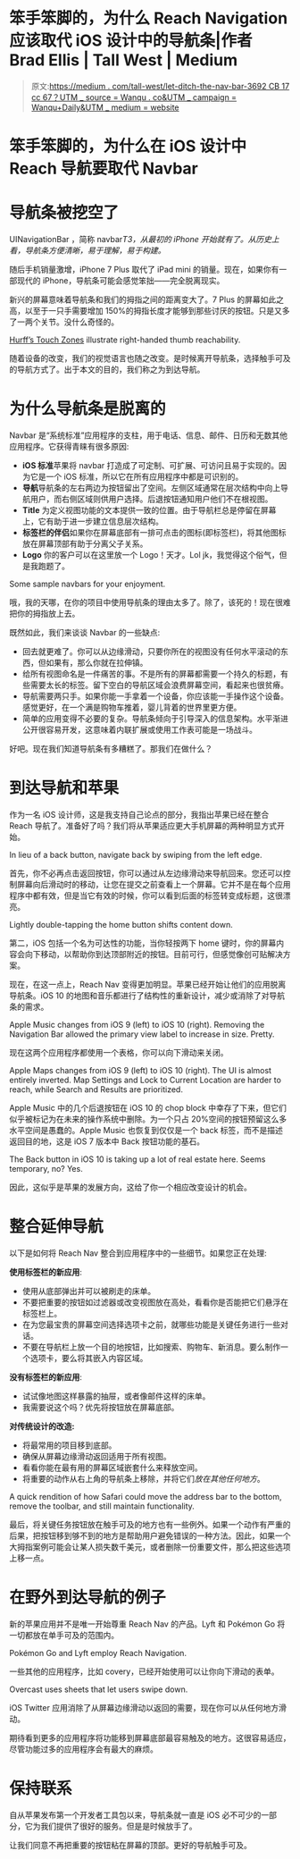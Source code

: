 # 笨手笨脚的，为什么 Reach Navigation 应该取代 iOS 设计中的导航条|作者 Brad Ellis | Tall West | Medium

> 原文:[https://medium . com/tall-west/let-ditch-the-nav-bar-3692 CB 17 cc 67？UTM _ source = Wanqu . co&UTM _ campaign = Wanqu+Daily&UTM _ medium = website](https://medium.com/tall-west/lets-ditch-the-nav-bar-3692cb17cc67?utm_source=wanqu.co&utm_campaign=Wanqu+Daily&utm_medium=website)

# 笨手笨脚的，为什么在 iOS 设计中 Reach 导航要取代 Navbar



# 导航条被挖空了

UINavigationBar ，简称 navbar*T3，从最初的 iPhone 开始就有了。从历史上看，导航条方便清晰，易于理解，易于构建。*

随后手机销量激增，iPhone 7 Plus 取代了 iPad mini 的销量。现在，如果你有一部现代的 iPhone，导航条可能会感觉笨拙——完全脱离现实。

新兴的屏幕意味着导航条和我们的拇指之间的距离变大了。7 Plus 的屏幕如此之高，以至于一只手需要增加 150%的拇指长度才能够到那些讨厌的按钮。只是又多了一两个关节。没什么奇怪的。



[Hurff’s Touch Zones](http://scotthurff.com/posts/how-to-design-for-thumbs-in-the-era-of-huge-screens) illustrate right-handed thumb reachability.



随着设备的改变，我们的视觉语言也随之改变。是时候离开导航条，选择触手可及的导航方式了。出于本文的目的，我们称之为到达导航。

# 为什么导航条是脱离的

Navbar 是“系统标准”应用程序的支柱，用于电话、信息、邮件、日历和无数其他应用程序。它获得青睐有很多原因:

*   **iOS 标准**苹果将 navbar 打造成了可定制、可扩展、可访问且易于实现的。因为它是一个 iOS 标准，所以它在所有应用程序中都是可识别的。
*   **导航**导航条的左右两边为按钮留出了空间。左侧区域通常在层次结构中向上导航用户，而右侧区域则供用户选择。后退按钮通知用户他们不在根视图。
*   **Title** 为定义视图功能的文本提供一致的位置。由于导航栏总是停留在屏幕上，它有助于进一步建立信息层次结构。
*   **标签栏的伴侣**如果你在屏幕底部有一排可点击的图标(即标签栏)，将其他图标放在屏幕顶部有助于分离父子关系。
*   **Logo** 你的客户可以在这里放一个 Logo！天才。Lol jk，我觉得这个俗气，但是我跑题了。



Some sample navbars for your enjoyment.



哦，我的天哪，在你的项目中使用导航条的理由太多了。除了，该死的！现在很难把你的拇指放上去。

既然如此，我们来谈谈 Navbar 的一些缺点:

*   回去就更难了。你可以从边缘滑动，只要你所在的视图没有任何水平滚动的东西，但如果有，那么你就在拉伸镇。
*   给所有视图命名是一件痛苦的事。不是所有的屏幕都需要一个持久的标题，有些需要太长的标签。留下空白的导航区域会浪费屏幕空间，看起来也很贫瘠。
*   导航需要两只手。如果你能一手拿着一个设备，你应该能一手操作这个设备。感觉更好，在一个满是购物车推着，婴儿背着的世界里更方便。
*   简单的应用变得不必要的复杂。导航条倾向于引导深入的信息架构。水平渐进公开很容易开发，这意味着内联扩展或使用工作表可能是一场战斗。

好吧。现在我们知道导航条有多糟糕了。那我们在做什么？

# 到达导航和苹果

作为一名 iOS 设计师，这是我支持自己论点的部分，我指出苹果已经在整合 Reach 导航了。准备好了吗？我们将从苹果适应更大手机屏幕的两种明显方式开始。



In lieu of a back button, navigate back by swiping from the left edge.



首先，你不必再点击返回按钮，你可以通过从左边缘滑动来导航回来。您还可以控制屏幕向后滑动时的移动，让您在提交之前查看上一个屏幕。它并不是在每个应用程序中都有效，但是当它有效的时候，你可以看到后面的标签转变成标题，这很漂亮。



Lightly double-tapping the home button shifts content down.



第二，iOS 包括一个名为可达性的功能，当你轻按两下 home 键时，你的屏幕内容会向下移动，以帮助你到达顶部附近的按钮。目前可行，但感觉像创可贴解决方案。

现在，在这一点上，Reach Nav 变得更加明显。苹果已经开始让他们的应用脱离导航条。iOS 10 的地图和音乐都进行了结构性的重新设计，减少或消除了对导航条的需求。



Apple Music changes from iOS 9 (left) to iOS 10 (right). Removing the Navigation Bar allowed the primary view label to increase in size. Pretty.



现在这两个应用程序都使用一个表格，你可以向下滑动来关闭。



Apple Maps changes from iOS 9 (left) to iOS 10 (right). The UI is almost entirely inverted. Map Settings and Lock to Current Location are harder to reach, while Search and Results are prioritized.



Apple Music 中的几个后退按钮在 iOS 10 的 chop block 中幸存了下来，但它们似乎被标记为在未来的操作系统中删除。为一个只占 20%空间的按钮预留这么多水平空间是愚蠢的。Apple Music 也恢复到仅仅是一个 back 标签，而不是描述返回目的地，这是 iOS 7 版本中 Back 按钮功能的基石。



The Back button in iOS 10 is taking up a lot of real estate here. Seems temporary, no? Yes.



因此，这似乎是苹果的发展方向，这给了你一个相应改变设计的机会。

# 整合延伸导航

以下是如何将 Reach Nav 整合到应用程序中的一些细节。如果您正在处理:

**使用标签栏的新应用**:

*   使用从底部弹出并可以被刷走的床单。
*   不要把重要的按钮如过滤器或改变视图放在高处，看看你是否能把它们悬浮在标签栏上。
*   在为您最宝贵的屏幕空间选择选项卡之前，就哪些功能是关键任务进行一些对话。
*   不要在导航栏上放一个目的地按钮，比如搜索、购物车、新消息。要么制作一个选项卡，要么将其嵌入内容区域。

**没有标签栏的新应用**:

*   试试像地图这样暴露的抽屉，或者像邮件这样的床单。
*   我需要说这个吗？优先将按钮放在屏幕底部。

**对传统设计的改造:**

*   将最常用的项目移到底部。
*   确保从屏幕边缘滑动返回适用于所有视图。
*   看看你能在最有用的屏幕区域嵌套什么来释放空间。
*   将重要的动作从右上角的导航条上移除，并将它们*放在其他任何地方*。



A quick rendition of how Safari could move the address bar to the bottom, remove the toolbar, and still maintain functionality.



最后，将关键任务按钮放在触手可及的地方也有一些例外。如果一个动作有严重的后果，把按钮移到够不到的地方是帮助用户避免错误的一种方法。因此，如果一个大拇指案例可能会让某人损失数千美元，或者删除一份重要文件，那么把这些选项上移一点。

# 在野外到达导航的例子

新的苹果应用并不是唯一开始尊重 Reach Nav 的产品。Lyft 和 Pokémon Go 将一切都放在单手可及的范围内。



Pokémon Go and Lyft employ Reach Navigation.



一些其他的应用程序，比如 covery，已经开始使用可以让你向下滑动的表单。



Overcast uses sheets that let users swipe down.



iOS Twitter 应用消除了从屏幕边缘滑动以返回的需要，现在你可以从任何地方滑动。

期待看到更多的应用程序将功能移到屏幕底部最容易触及的地方。这很容易适应，尽管功能过多的应用程序会有最大的麻烦。

# 保持联系

自从苹果发布第一个开发者工具包以来，导航条就一直是 iOS 必不可少的一部分，它为我们提供了很好的服务。但是是时候放手了。

让我们同意不再把重要的按钮粘在屏幕的顶部。更好的导航触手可及。

